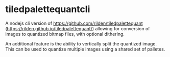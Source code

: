 # tiledpalettequantcli

A nodejs cli version of https://github.com/rilden/tiledpalettequant (https://rilden.github.io/tiledpalettequant/) allowing for conversion of images to quantized bitmap files, with optional dithering. 

An additional feature is the ability to vertically split the quantized image. This can be used to quantize multiple images using a shared set of palletes.
